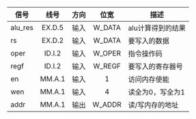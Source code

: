 | 信号    |  线号  | 方向 |  位宽  | 描述              |
| ------- | :----: | :--: | :----: | ----------------- |
| alu_res | EX.D.5 | 输入 | W_DATA | alu计算得到的结果 |
| rs      | EX.D.2 | 输入 | W_DATA | 要写入的数据      |
| oper    | ID.I.2 | 输入 | W_OPER | 指令操作码        |
| regf    | ID.I.2 | 输入 | W_REGF | 要写入的寄存器号  |
| en      | MM.A.1 | 输入 |   1    | 访问内存使能      |
| wen     | MM.A.1 | 输入 |   4    | 读全为0，写全为1  |
| addr    | MM.A.1 | 输出 | W_ADDR | 读/写内存的地址   |

